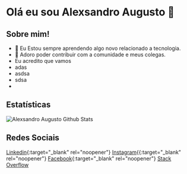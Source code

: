 # Olá eu sou Alexsandro Augusto  👋

## Sobre mim!

-  🚀 Eu Estou sempre aprendendo algo novo relacionado a tecnologia.
-  🌱 Adoro poder contribuir com a comunidade e meus colegas. 
-   Eu acredito que vamos 
- adas
- asdsa
- sdsa
- 

## Estatísticas

![Alexsandro Augusto Github Stats](https://github-readme-stats.vercel.app/api?username=alexaugusto23&show_icons=true&theme=radical)


## Redes Sociais
[Linkedin](https://www.linkedin.com/in/alexsandroaugusto/){:target="_blank" rel="noopener"} 
[Instagram](https://www.instagram.com/alexsandroaugustoignacio/){{:target="_blank" rel="noopener"} 
[Facebook](https://www.facebook.com/alexsandroaugusto.ignacio){:target="_blank" rel="noopener"} 
[Stack Overflow]()


<!--
**alexaugusto23/alexaugusto23** is a ✨ _special_ ✨ repository because its `README.md` (this file) appears on your GitHub profile.

Here are some ideas to get you started:

- 🔭 I’m currently working on ...
...
- 👯 I’m looking to collaborate on ...
- 🤔 I’m looking for help with ...
- 💬 Ask me about ...
- 📫 How to reach me: ...
- 😄 Pronouns: ...
- ⚡ Fun fact: ...
-->

